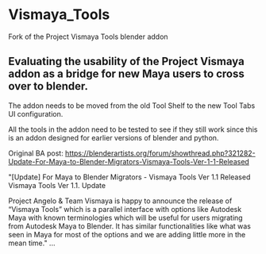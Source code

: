 # Vismaya_Tools
Fork of the Project Vismaya Tools blender addon

## Evaluating the usability of the Project Vismaya addon as a bridge for new Maya users to cross over to blender.
The addon needs to be moved from the old Tool Shelf to the new Tool Tabs UI configuration.

All the tools in the addon need to be tested to see if they still work since this is an addon designed for earlier versions of blender and python.

Original BA post:
https://blenderartists.org/forum/showthread.php?321282-Update-For-Maya-to-Blender-Migrators-Vismaya-Tools-Ver-1-1-Released

"[Update] For Maya to Blender Migrators - Vismaya Tools Ver 1.1 Released
Vismaya Tools Ver 1.1. Update

Project Angelo & Team Vismaya is happy to announce the release of “Vismaya Tools” which is a parallel interface with options like Autodesk Maya with known terminologies which will be useful for users migrating from Autodesk Maya to Blender. It has similar functionalities like what was seen in Maya for most of the options and we are adding little more in the mean time."
...
